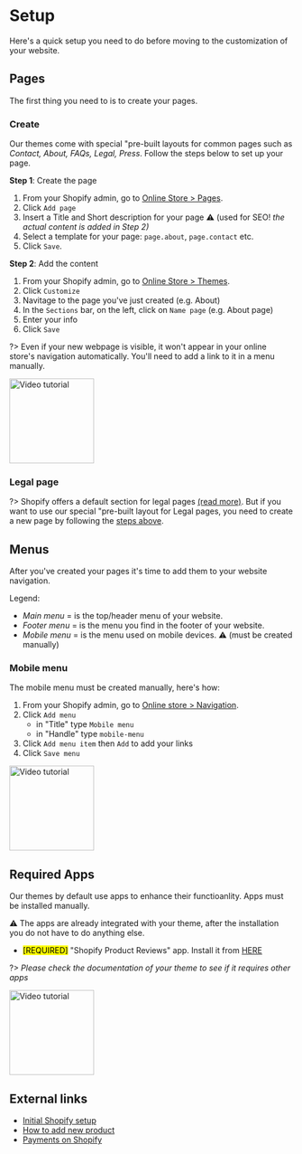 # Setup
Here's a quick setup you need to do before moving to the customization of your website.

## Pages
The first thing you need to is to create your pages.

### Create
Our themes come with special "pre-built layouts for common pages such as _Contact, About, FAQs, Legal, Press_. Follow the steps below to set up your page.

__Step 1__: Create the page
  1. From your Shopify admin, go to [Online Store > Pages](https://www.shopify.com/admin/pages?ref=openthinking1).
  2. Click `Add page`
  3. Insert a Title and Short description for your page ⚠️ (used for SEO! _the actual content is added in Step 2)_
  5. Select a template for your page: `page.about`, `page.contact` etc.
  6. Click `Save`.

__Step 2__: Add the content
  1. From your Shopify admin, go to [Online Store > Themes](https://www.shopify.com/admin/themes?ref=OpenThinking).
  2. Click `Customize`
  3. Navitage to the page you've just created (e.g. About)
  4. In the `Sections` bar, on the left, click on `Name page` (e.g. About page)
  5. Enter your info
  6. Click `Save`

?> Even if your new webpage is visible, it won't appear in your online store's navigation automatically. You'll need to add a link to it in a menu manually.

[<img src="https://raw.githubusercontent.com/openxthinking/master-docs/master/docs/_media/vta.svg" alt="Video tutorial" loading=lazy width=150>](video#pages)

### Legal page
?> Shopify offers a default section for legal pages [(read more)](https://help.shopify.com/en/manual/intro-to-shopify/initial-setup/sell-in-japan/japan-legal-policies?ref=openthinking1). But if you want to use our special "pre-built layout for Legal pages, you need to create a new page by following the [steps above](#create).


## Menus
After you've created your pages it's time to add them to your website navigation.

Legend:

  - _Main menu_ = is the top/header menu of your website.
  - _Footer menu_ = is the menu you find in the footer of your website.
  - _Mobile menu_ = is the menu used on mobile devices. ⚠️ (must be created manually)

### Mobile menu
The mobile menu must be created manually, here's how:

1. From your Shopify admin, go to [Online store > Navigation](https://www.shopify.com/admin/menus?ref=openthinking1).
2. Click `Add menu`
    - in "Title" type `Mobile menu`
    - in "Handle" type `mobile-menu`
3. Click `Add menu item` then `Add` to add your links
4. Click `Save menu`

[<img src="https://raw.githubusercontent.com/openxthinking/master-docs/master/docs/_media/vta.svg" alt="Video tutorial" loading=lazy width=150>](video#menu)


## Required Apps
Our themes by default use apps to enhance their functioanlity. Apps must be installed manually.

⚠️ The apps are already integrated with your theme, after the installation you do not have to do anything else.
 
- <mark>[REQUIRED]</mark> "Shopify Product Reviews" app. Install it from [HERE](https://apps.shopify.com/product-reviews?ref=openthinking1)

?> _Please check the documentation of your theme to see if it requires other apps_

[<img src="https://raw.githubusercontent.com/openxthinking/master-docs/master/docs/_media/vta.svg" alt="Video tutorial" loading=lazy width=150>](video#app-installation)


## External links

- [Initial Shopify setup](https://help.shopify.com/en/manual/intro-to-shopify/initial-setup?ref=openthinking1)
- [How to add new product](https://help.shopify.com/en/manual/products/add-update-products#add-a-new-product?ref=openthinking1)
- [Payments on Shopify](https://help.shopify.com/en/manual/payments?ref=openthinking1)
